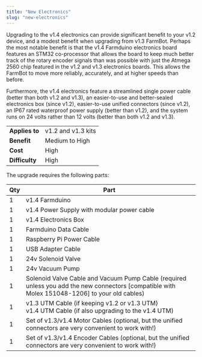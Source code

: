 ```yaml
---
title: "New Electronics"
slug: "new-electronics"
---
```


Upgrading to the v1.4 electronics can provide significant benefit to your v1.2 device, and a modest benefit when upgrading from v1.3 FarmBot. Perhaps the most notable benefit is that the v1.4 Farmduino electronics board features an STM32 co-processor that allows the board to keep much better track of the rotary encoder signals than was possible with just the Atmega 2560 chip featured in the v1.2 and v1.3 electronics boards. This allows the FarmBot to move more reliably, accurately, and at higher speeds than before.

Furthermore, the v1.4 electronics feature a streamlined single power cable (better than both v1.2 and v1.3), an easier-to-use and better-sealed electronics box (since v1.2), easier-to-use unified connectors (since v1.2), an IP67 rated waterproof power supply (better than v1.2), and the system runs on 24 volts rather than 12 volts (better than both v1.2 and v1.3).

|                              |                              |
|------------------------------|------------------------------|
|**Applies to**                |v1.2 and v1.3 kits
|**Benefit**                   |Medium to High
|**Cost**                      |High
|**Difficulty**                |High

The upgrade requires the following parts:

|Qty                           |Part                          |
|------------------------------|------------------------------|
|1                             |v1.4 Farmduino
|1                             |v1.4 Power Supply with modular power cable
|1                             |v1.4 Electronics Box
|1                             |Farmduino Data Cable
|1                             |Raspberry Pi Power Cable
|1                             |USB Adapter Cable
|1                             |24v Solenoid Valve
|1                             |24v Vacuum Pump
|1                             |Solenoid Valve Cable and Vacuum Pump Cable (required unless you add the new connectors [compatible with Molex 151048-1206] to your old cables)
|1                             |v1.3 UTM Cable (if keeping v1.2 or v1.3 UTM)<br>v1.4 UTM Cable (if also upgrading to the v1.4 UTM)
|1                             |Set of v1.3/v1.4 Motor Cables (optional, but the unified connectors are very convenient to work with!)
|1                             |Set of v1.3/v1.4 Encoder Cables (optional, but the unified connectors are very convenient to work with!)

